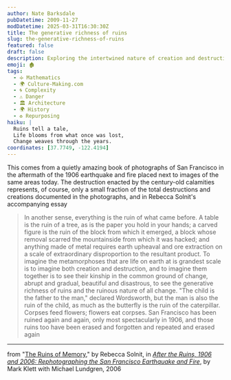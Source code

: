 ```yaml
---
author: Nate Barksdale
pubDatetime: 2009-11-27
modDatetime: 2025-03-31T16:30:30Z
title: The generative richness of ruins
slug: the-generative-richness-of-ruins
featured: false
draft: false
description: Exploring the intertwined nature of creation and destruction, Rebecca Solnit reflects on the cyclical history of San Francisco’s transformations.
emoji: 🏚️
tags:
  - ➗ Mathematics
  - 🌍 Culture-Making.com
  - 🌀 Complexity
  - ⚠️ Danger
  - 🏛️ Architecture
  - 🌍 History
  - ♻️ Repurposing
haiku: |
  Ruins tell a tale,  
  Life blooms from what once was lost,  
  Change weaves through the years.
coordinates: [37.7749, -122.4194]
---
```


This comes from a quietly amazing book of photographs of San Francisco in the aftermath of the 1906 earthquake and fire placed next to images of the same areas today. The destruction enacted by the century-old calamities represents, of course, only a small fraction of the total destructions and creations documented in the photographs, and in Rebecca Solnit's accompanying essay

> In another sense, everything is the ruin of what came before. A table is the ruin of a tree, as is the paper you hold in your hands; a carved figure is the ruin of the block from which it emerged, a block whose removal scarred the mountainside from which it was hacked; and anything made of metal requires earth upheaval and ore extraction on a scale of extraordinary disproportion to the resultant product. To imagine the metamorphoses that are life on earth at is grandest scale is to imagine both creation and destruction, and to imagine them together is to see their kinship in the common ground of change, abrupt and gradual, beautiful and disastrous, to see the generative richness of ruins and the ruinous nature of all change. "The child is the father to the man," declared Wordsworth, but the man is also the ruin of the child, as much as the butterfly is the ruin of the caterpillar. Corpses feed flowers; flowers eat corpses. San Francisco has been ruined again and again, only most spectacularly in 1906, and those ruins too have been erased and forgotten and repeated and erased again

---

from "[The Ruins of Memory](https://www.google.com/search?q=%22The%20Ruins%20of%20Memory%22%20amazon.com)," by Rebecca Solnit, in [_After the Ruins, 1906 and 2006: Rephotographing the San Francisco Earthquake and Fire_](https://www.google.com/search?q=%22_After%20the%20Ruins%2C%201906%20and%202006%3A%20Rephotographing%20the%20San%20Francisco%20Earthquake%20and%20Fire_%22%20amazon.com), by Mark Klett with Michael Lundgren, 2006
